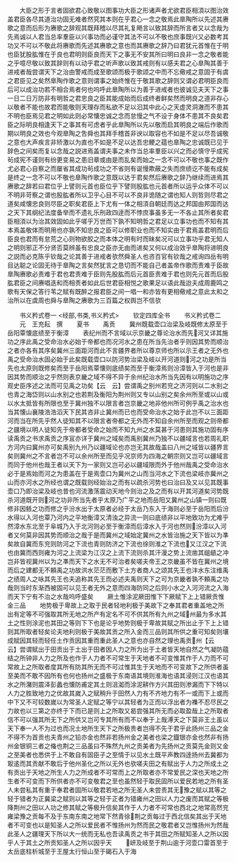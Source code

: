 <!-- { "loadSidebar": true } -->
　　大臣之形于言者固欲君心致敬以图事功大臣之形诸声者尤欲君臣相湏以图治效盖君臣各尽其道治功固无难者然究其本则在乎君心一念之敬焉此臯陶所以先述其赓歌之意而后形为赓歌之辞观其既拜稽以尽其礼复飏言以致其辞而所言者又以念哉为先焉诚以人君当总率羣臣以兴事功而必谨守其法不可以不敬也庶事既兴又必数考其功又不可以不敬此将赓歌而先述其赓歌之意也而其赓歌之辞乃曰君犹元首惟在于明也臣犹股肱惟在于良也君明则臣良而天下之事无不安其所曰明曰良非一念之敬者能之乎噫尽敬以致其辞则有以动乎君之听声歌以致其戒则有以感夫君之心臯陶其善于进戒者哉尝谓天下之治由警戒而成至歌颂而极于歌颂之中而不忘儆戒之意固于有虞之君臣见之矣然臯陶作歌之意则谓事之始终惟在于敬其歌之辞则又谓必君明臣良而后可以成治功若不相合焉者何也呜呼此臯陶所以为善于进戒者也彼诚见夫天下之事一日二日万防非有明哲之君忠良之臣其能成始而后成终者鲜矣然而明良之道非存心以敬者不能也故君而能敬则天理存而私欲不足以汩其中此心之天虚灵洞澈而不患其不明也臣焉见君之明如此则必常懐忠诚之念而怠慢之气不设于身体不患其不良矣君臣之际明良相逢天下之事其有可虑者乎此臯陶所以先以敬而启其明良之端后作歌而期以明良之效也今观臯陶之吿舜也其拜手稽首非谀以取容也不如是不足以尽吾诚敬之意也大声疾言非矫激以为直也不如是不足以达吾忠鲠之蕴也臯陶之忠诚既已见于辞色之间矣而复以念哉之説进焉盖谓夫事之未作当总率羣臣以兴之而必慎守乎成宪茍成宪不谨则有纷更变易之患旧章或由是而乱矣而始之一念不可以不敬也事之既作尤必君心自察之而屡省其成功茍成功之不省则有诞慢欺蔽之失而庶绩讫不能有成矣是终之一念不可以不敬也臯陶作歌之意既以达于君矣然后赓歌之辞乃继续而进焉其赓歌之辞若曰君位乎上譬则元首也臣位乎下譬则股肱也元首者所以运乎众体不可以不明非苛察之谓也股肱者所以卫乎心目不可以不良非诡随之谓也知人则哲则尽君之道矣咸懐忠良则尽臣之职矣君臣上下尤有一体之相湏自朝廷而达之邦国由邦国而达之天下其纲纪法度备举而不遗礼乐刑政四逹而不悖庶事虽多无一不各止其所者矣君臣相湏以为治其效固如此乎嗟乎万世而下孰不知明哲之君足以立事功也而不知有其本焉盖敬体而明用也亦孰不知忠良之臣可以修职业也而不知实由于君焉盖君明而后臣良也君而有怠荒之心则物欲胶之而本体之明有时而昧矣况可以立事功乎君无知人之明则邪正不分贤否莫辨虽有忠良之臣亦无由而进矣又何以成治效乎臯陶将进明良之説而必克陈乎钦哉之论其善于进戒者欤然舜圣人也咨百官有钦哉之戒询四岳有明目达聪之论固无待于臯陶之言矣然犹言之恳切而不能自己者盖帝作歌而责难于臣故臯陶赓歌必责难于君也君责难于臣则先股肱而后元首臣责难于君也则先元首而后股肱君臣之间赓唱迭和而相责者如此后世君臣相悦之歌果足以语此哉迨夫成周鹿鸣之歌有天保之答行苇之赋有既醉之报君臣之间一唱一和亦皆有更相儆戒之意此太和之治所以在虞周也舜与臯陶之赓歌为三百篇之权舆岂不信欤

　　书义矜式卷一
<经部,书类,书义矜式>
　　钦定四库全书
　　书义矜式卷二
　　元　王充耘　撰
　　夏书
　　禹贡
　　冀州既载壶口治梁及岐既修太原至于岳阳覃懐底绩至于衡漳
　　表纪州而不言域以示京畿之尊论治水而先河又详其施功之序此禹之受命治水必始于帝都也而况河水之患在所当先治者乎则因其势而顺治之者亦各有其序矣冀州三面距河而此不言疆界者所以尊京师也所以示王者之无外也禹之受命治水固必始于此矣既载壶口以防河势治梁及岐以开河道则河之功是所当先也太原则既修矣而至于岳阳焉覃懐则底绩矣而至于衡漳焉则汾漳皆入于河也是非因其势而顺治之乎然则表京畿之域不得不异于余州纪治水所当先因有以明施功之序观史臣序述之法而可见禹之功矣【云　云】尝谓禹之别州若兖之济河则以二水别之也青之海岱则以山水别之也若荆及衡阳为荆州则又专以山别之矣余州所至或以山或以水太抵皆有所限也至于冀州独不以限言者岂京畿之地非他州所可例乎禹之治水也当其懐山襄陵浩浩滔天下民其咨非止冀州而已也而受命治水之始于此岂不以三面距河而当在所先乎然人徒知其不以限言者帝都之无外而不知自余州所至而观之则帝都之疆境以明人徒知先于帝都者受命之始而不知九州之水莫甚于河患则其施功固有序读禹贡之书求禹贡之序冝亦详于冀州之域矣而禹别冀州乃独不以疆域言也若周礼职方河内曰冀州亦可矣禹别九州乃以疆域论也亦岂无其故哉盖曰八州之域皆以疆界言矣则冀州之不言者岂不可以余州所至而见乎况京师为四海之朝宗则又岂可以疆域言而同于他州也哉王者以天下为一家则又岂可必以疆域限而外于他州哉禹之受命治水必于是焉始而河之为患盖在于是焉壶口为冀州之山而当河水之下流也梁岐亦冀州之山而亦河水之所经也谓之既载则经始治之而有以疏杀河势也曰治曰及又以见其既事壶口乃即治梁及岐也昔也河流激荡震动天地今则治之及之而有以开其河道矣河势既杀河道既开则河之功非所当先者乎太原乃广平之地而岳阳又冀州之山镇一则曰既修非因鲧之功而修之乎汾水出于太原者必经于太岳乃东入于海则必至于岳阳而后汾水得以入河也覃乃河内之平地衡漳又清浊之异流一则曰底绩非以平地致功为尤难乎然漳水东北至于阜城乃入于北河则必至于衡漳而后漳水入于河也然则汾漳以入河者又何莫非因其势而顺治之哉于是而冀州之域始定冀州之水皆治施之天下皆以为凖矣故自冀而东兖则防河之下流也青则防济之下流也徐则淮之下流也又江汉之下流也由冀而西则雍为河之上流梁为江汉之上流下流则杀其汗漫之势上流凿其龃龉之冲岂非皆视冀州以为之凖而天下之水无不可治者矣嗟夫帝王之京畿虽不皆在冀州之境而后之建都无不頼禹之功故洪水茫茫而敷下土方者商人之颂其先王也沣水东注维禹之绩周人之咏其先王也夫追称其先王而必述夫禹则天下之可为京畿者孰不頼禹之功哉则当时东渐西被固可以见王者无外之意而四海防同之后则小水之入河河流之入海而天下宁有不治之水哉呜呼盛矣
　　厥土惟涂泥厥田惟下下厥赋下上上错厥贡惟金三品
　　地势极于卑故上之取于民者轻地利极于美故下之奉其君者重盖地之所出有定等不可强取其所无地之所产有定名不可不供其所有九州之域州最为多水其土之性则涂泥也其田之等则下下也是论乎地势则极于卑故其赋之所出止于下上上错则其所取者轻矣论夫地利则极于美故其贡之所入金而三品则其所供之重可知矣则壤成赋因其轻而轻任土作贡因其重而重此圣人之意也亦自然之理也禹贡州【云　云】尝谓赋出于田贡出于土出于田者因人力之所为出于土者皆天地自然之气凝防蕴结之所钟非人力之所及也作于人力者不可常生于天地者不可变惟其作于人力而不可常故上之所取者度其所有防其所无而不可过惟其生于天地而不可变故下之所供者虽至美而不敢不因所有也何也扬州之盛极于东南语其境则淮海也语其浸则江汉也语其水之所潴则震泽彭蠡也懐防甫定其土则沮洳而涂泥耕作方兴其田则渗漏而下下特以人力之胜致地力之优故其嵗入之赋稍升于田然人力有不齐地力有不一或而下上或而中下又不可较数嵗以为常圣人定赋之等宁以其轻者为正而以浮出者为襍不忍尽民之力故也以三第之亦终于下而已是则上之所取又曷尝强其所无而必取盈哉上之所取者信不可以强其所无下之所供又岂可专其所有而不以奉于上哉溥天之下莫非王土虽以天下奉一人不为过也而况土地所生天下之所极贵者岂得不先于君乎此扬州三品之金不得不为首贡也夫青州之铅亦金也然非若扬州金之美者也梁之鐡银亦金也然非有扬州金银铜三者之偹也荆之三品虽曰不殊然九州之贡美者为先扬州之贡莫先金则又金之至美者也悉供于上不敢自有固臣子之至情于以见水土既平声教四逹扬州去冀都为冣逺而其贡献不敢后于他州圣化之所以无外也欤嗟夫田之有赋出于人力之所成土之有贡出于天地之所生人力之所成者不可常而上之所取者亦不常爱民之深也天地之所生者不可变而下所供者亦不可变敬君之至也虽然轻于取民固所以爱民若地之所有圣人未尝私其有重于奉君者固所以敬君若地之所无圣人未尝责其无豫之赋以其等之轻于错者为正冀梁之赋则以其等之轻于正者为错雍州之田以人力之废而其赋之等极降荆州之田以人功之修其赋之等极升信矣其作于人力者不可常也西北之地常高然兖雍梁豫之贡每不及于东南东南之地常下然青徐荆之贡每过于西北信矣其出于天地者不可变也以是知圣人之所以爱民者不惟扬州为然而民之敬君者又岂惟扬州为然哉此圣人之疆理天下所以大一统而无私也吾读禹贡之书于其田之所赋知圣人之所以因乎人于其土之所贡知圣人之所以因乎天
　　岍及岐至于荆山逾于河壶口雷首至于太岳底柱析城至于王屋太行恒山至于碣石入于海

